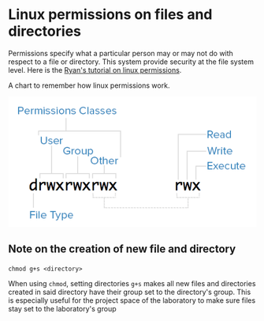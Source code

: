 # Linux permissions on files and directories

Permissions specify what a particular person may or may not do with respect to a file or directory. This system provide security at the file system level. Here is the [Ryan's tutorial on linux permissions][tutorial-permissions].

A chart to remember how linux permissions work.

![linux-permissions](./data/mode.png)

## Note on the creation of new file and directory

`chmod g+s <directory>`

When using `chmod`, setting directories `g+s` makes all new files and directories created in said directory have their group set to the directory's group. This is especially useful for the project space of the laboratory to make sure files stay set to the laboratory's group

[tutorial-permissions]: https://ryanstutorials.net/linuxtutorial/permissions.php
